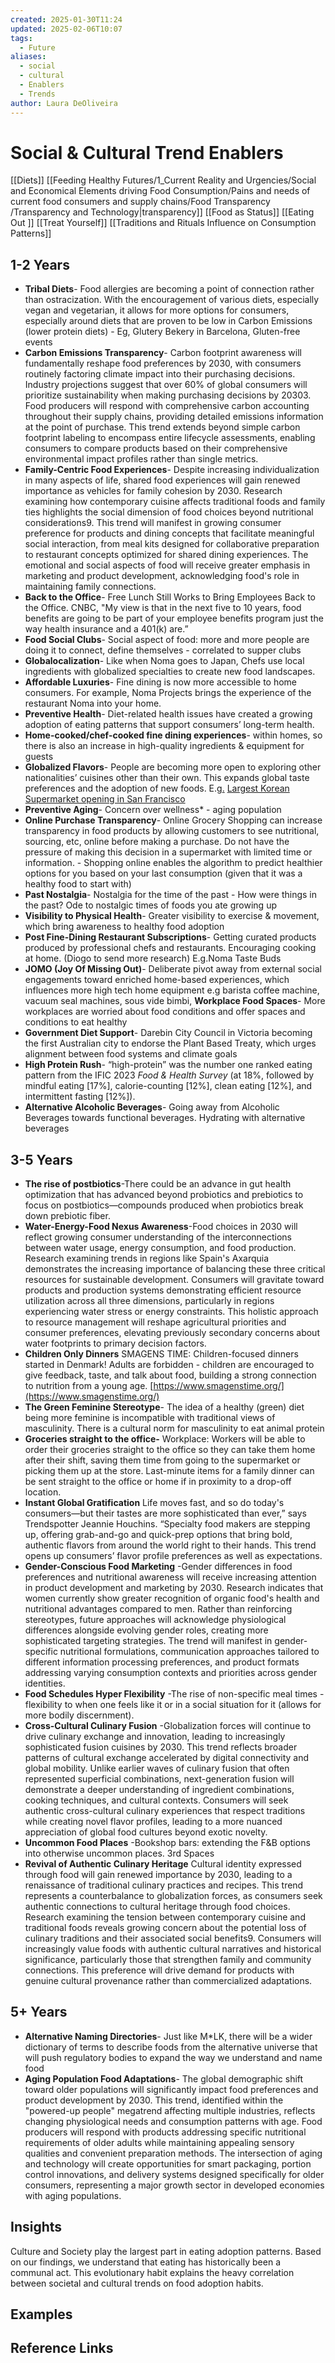 ```yaml
---
created: 2025-01-30T11:24
updated: 2025-02-06T10:07
tags:
  - Future
aliases:
  - social
  - cultural
  - Enablers
  - Trends
author: Laura DeOliveira
---
```

# Social & Cultural Trend Enablers 

[[Diets]]
[[Feeding Healthy Futures/1_Current Reality and Urgencies/Social and Economical Elements driving Food Consumption/Pains and needs of current food consumers and supply chains/Food Transparency /Transparency and Technology|transparency]] 
[[Food as Status]] 
[[Eating Out ]] 
[[Treat Yourself]] 
[[Traditions and Rituals Influence on Consumption Patterns]] 


## 1-2 Years
- **Tribal Diets**- Food allergies are becoming a point of connection rather than ostracization. With the encouragement of various diets, especially vegan and vegetarian, it allows for more options for consumers, especially around diets that are proven to be low in Carbon Emissions (lower protein diets) - Eg, Glutery Bekery in Barcelona, Gluten-free events 
- **Carbon Emissions Transparency**- Carbon footprint awareness will fundamentally reshape food preferences by 2030, with consumers routinely factoring climate impact into their purchasing decisions. Industry projections suggest that over 60% of global consumers will prioritize sustainability when making purchasing decisions by 20303. Food producers will respond with comprehensive carbon accounting throughout their supply chains, providing detailed emissions information at the point of purchase. This trend extends beyond simple carbon footprint labeling to encompass entire lifecycle assessments, enabling consumers to compare products based on their comprehensive environmental impact profiles rather than single metrics.
- **Family-Centric Food Experiences**- Despite increasing individualization in many aspects of life, shared food experiences will gain renewed importance as vehicles for family cohesion by 2030. Research examining how contemporary cuisine affects traditional foods and family ties highlights the social dimension of food choices beyond nutritional considerations9. This trend will manifest in growing consumer preference for products and dining concepts that facilitate meaningful social interaction, from meal kits designed for collaborative preparation to restaurant concepts optimized for shared dining experiences. The emotional and social aspects of food will receive greater emphasis in marketing and product development, acknowledging food's role in maintaining family connections.
- **Back to the Office**- Free Lunch Still Works to Bring Employees Back to the Office.  CNBC, "My view is that in the next five to 10 years, food benefits are going to be part of your employee benefits program just the way health insurance and a 401(k) are.”
- **Food Social Clubs**- Social aspect of food: more and more people are doing it to connect, define themselves - correlated to supper clubs
- **Globalocalization**- Like when Noma goes to Japan, Chefs use local ingredients with globalized specialties to create new food landscapes.
- **Affordable Luxuries**- Fine dining is now more accessible to home consumers. For example, Noma Projects brings the experience of the restaurant Noma into your home.
- **Preventive Health**- Diet-related health issues have created a growing adoption of eating patterns that support consumers’ long-term health.
- **Home-cooked/chef-cooked fine dining experiences**- within homes, so there is also an increase in high-quality ingredients & equipment for guests
- **Globalized Flavors**- People are becoming more open to exploring other nationalities’ cuisines other than their own. This expands global taste preferences and the adoption of new foods. E.g[.](https://www.sfchronicle.com/food/article/t-t-asian-grocery-sf-20248303.php) [Largest Korean Supermarket opening in San Francisco](https://www.sfgate.com/food/article/bay-area-newest-korean-grocery-store-20228467.php)
- **Preventive Aging**- Concern over wellness* - aging population
- **Online Purchase Transparency**- Online Grocery Shopping can increase transparency in food products by allowing customers to see nutritional, sourcing, etc, online before making a purchase. Do not have the pressure of making this decision in a supermarket with limited time or information. - Shopping online enables the algorithm to predict healthier options for you based on your last consumption (given that it was a healthy food to start with)
- **Past Nostalgia**- Nostalgia for the time of the past - How were things in the past? Ode to nostalgic times of foods you ate growing up 
- **Visibility to Physical Health**- Greater visibility to exercise & movement, which bring awareness to healthy food adoption
- **Post Fine-Dining Restaurant Subscriptions**- Getting curated products produced by professional chefs and restaurants. Encouraging cooking at home. (Diogo to send more research) E.g.Noma Taste Buds 
- **JOMO (Joy Of Missing Out)**- Deliberate pivot away from external social engagements toward enriched home-based experiences, which influences more high tech home equipment e.g barista coffee machine, vacuum seal machines, sous vide bimbi, **Workplace Food Spaces**- More workplaces are worried about food conditions and offer spaces and conditions to eat healthy
- **Government Diet Support**- Darebin City Council in Victoria becoming the first Australian city to endorse the Plant Based Treaty, which urges alignment between food systems and climate goals
- **High Protein Rush**- “high-protein” was the number one ranked eating pattern from the IFIC 2023 _Food & Health Survey_ (at 18%, followed by mindful eating [17%], calorie-counting [12%], clean eating [12%], and intermittent fasting [12%]).
- **Alternative Alcoholic Beverages**- Going away from Alcoholic Beverages towards functional beverages. Hydrating with alternative beverages

## 3-5 Years 

- **The rise of postbiotics**-There could be an advance in gut health optimization that has advanced beyond probiotics and prebiotics to focus on postbiotics—compounds produced when probiotics break down prebiotic fiber.
- **Water-Energy-Food Nexus Awareness**-Food choices in 2030 will reflect growing consumer understanding of the interconnections between water usage, energy consumption, and food production. Research examining trends in regions like Spain's Axarquia demonstrates the increasing importance of balancing these three critical resources for sustainable development. Consumers will gravitate toward products and production systems demonstrating efficient resource utilization across all three dimensions, particularly in regions experiencing water stress or energy constraints. This holistic approach to resource management will reshape agricultural priorities and consumer preferences, elevating previously secondary concerns about water footprints to primary decision factors.
- **Children Only Dinners** SMAGENS TIME: Children-focused dinners started in Denmark! Adults are forbidden - children are encouraged to give feedback, taste, and talk about food, building a strong connection to nutrition from a young age. [https://www.smagenstime.org/](https://www.smagenstime.org/)
- **The Green Feminine Stereotype**- The idea of a healthy (green) diet being more feminine is incompatible with traditional views of masculinity. There is a cultural norm for masculinity to eat animal protein
- **Groceries straight to the office-** Workplace: Workers will be able to order their groceries straight to the office so they can take them home after their shift, saving them time from going to the supermarket or picking them up at the store. Last-minute items for a family dinner can be sent straight to the office or home if in proximity to a drop-off location.
- **Instant Global Gratification** Life moves fast, and so do today's consumers—but their tastes are more sophisticated than ever,” says Trendspotter Jeannie Houchins. “Specialty food makers are stepping up, offering grab-and-go and quick-prep options that bring bold, authentic flavors from around the world right to their hands. This trend opens up consumers’ flavor profile preferences as well as expectations.
- **Gender-Conscious Food Marketing** -Gender differences in food preferences and nutritional awareness will receive increasing attention in product development and marketing by 2030. Research indicates that women currently show greater recognition of organic food's health and nutritional advantages compared to men. Rather than reinforcing stereotypes, future approaches will acknowledge physiological differences alongside evolving gender roles, creating more sophisticated targeting strategies. The trend will manifest in gender-specific nutritional formulations, communication approaches tailored to different information processing preferences, and product formats addressing varying consumption contexts and priorities across gender identities.
- **Food Schedules Hyper Flexibility** -The rise of non-specific meal times - flexibility to when one feels like it or in a social situation for it (allows for more bodily discernment).
- **Cross-Cultural Culinary Fusion** -Globalization forces will continue to drive culinary exchange and innovation, leading to increasingly sophisticated fusion cuisines by 2030. This trend reflects broader patterns of cultural exchange accelerated by digital connectivity and global mobility. Unlike earlier waves of culinary fusion that often represented superficial combinations, next-generation fusion will demonstrate a deeper understanding of ingredient combinations, cooking techniques, and cultural contexts. Consumers will seek authentic cross-cultural culinary experiences that respect traditions while creating novel flavor profiles, leading to a more nuanced appreciation of global food cultures beyond exotic novelty.
- **Uncommon Food Places** -Bookshop bars: extending the F&B options into otherwise uncommon places. 3rd Spaces 
- **Revival of Authentic Culinary Heritage** Cultural identity expressed through food will gain renewed importance by 2030, leading to a renaissance of traditional culinary practices and recipes. This trend represents a counterbalance to globalization forces, as consumers seek authentic connections to cultural heritage through food choices. Research examining the tension between contemporary cuisine and traditional foods reveals growing concern about the potential loss of culinary traditions and their associated social benefits9. Consumers will increasingly value foods with authentic cultural narratives and historical significance, particularly those that strengthen family and community connections. This preference will drive demand for products with genuine cultural provenance rather than commercialized adaptations.

## 5+ Years 
- **Alternative Naming Directories**- Just like M*LK, there will be a wider dictionary of terms to describe foods from the alternative universe that will push regulatory bodies to expand the way we understand and name food
- **Aging Population Food Adaptations**- The global demographic shift toward older populations will significantly impact food preferences and product development by 2030. This trend, identified within the "powered-up people" megatrend affecting multiple industries, reflects changing physiological needs and consumption patterns with age. Food producers will respond with products addressing specific nutritional requirements of older adults while maintaining appealing sensory qualities and convenient preparation methods. The intersection of aging and technology will create opportunities for smart packaging, portion control innovations, and delivery systems designed specifically for older consumers, representing a major growth sector in developed economies with aging populations.

## Insights
Culture and Society play the largest part in eating adoption patterns. Based on our findings, we understand that eating has historically been a communal act. This evolutionary habit explains the heavy correlation between societal and cultural trends on food adoption habits. 

## Examples

## Reference Links

